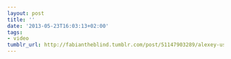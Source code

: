 ```yaml
---
layout: post
title: ''
date: '2013-05-23T16:03:13+02:00'
tags:
- video
tumblr_url: http://fabiantheblind.tumblr.com/post/51147903289/alexey-ushakov-saz-this-showreel-includes-mainly
---
```

